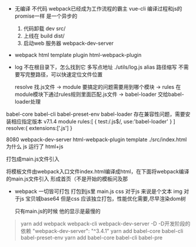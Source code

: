 - 无编译 不代码
  webpack已经成为工作流程的霸主
  vue-cli
  编译过程和js的promise一样 是一个异步的
  1. 代码卸载 dev src/
  2. 上线在 build dist/
  3. 启动web 服务器 webpack-dev-server

- webpack html template
  plugin html-webpack-plugin

- log 不在根目录下，怎么找到它 多写点地址 ./utils/log.js
  alias 路径缩写 不需要写完整路径，可以快速定位文件位置
  
  resolve 找.js文件 
    -> module 要搞定的问题需要用到哪个模块 
      -> rules 在module模块下通过rules规则里面匹配.js文件
        -> babel-loader 交给babel-loader处理

babel-core babel-cli babel-preset-env
babel-loader 存在兼容性问题，需要安装相应指定版本 v7.1.4
module 
rules:[
  {
    test:/\.js$/,
    use:'babel-loader'
  }
]
resolve:{
  extensions:['.js']
}

8080 webpack-dev-server html-webpack-plugin
template ./src/index.html
为什么 js 运行了
html+js

<script type="text/javascript" src="main.js"></script> 打包成main.js文件引入
将模板文件由webpack入口文件index.html编译成html，在下面将webpack编译的main.js文件引入 形成首页（不是开始的模板问及那

- webpack 一切皆可打包 打包到js里 main.js
  css 对于js 来说是个文本
  img 对于js 宝贝城base64
  但是css 应该独立打包，性能优化需要,尽早渲染dom树
  
  只有main.js的时候 他的显示是最慢的

>yarn add webpack webpack-cli webpack-dev-server -D 
  -D开发阶段的依赖
>"webpack-dev-server": "^3.4.1"
>yarn add babel-core babel-cli babel-preset-env
yarn add babel-core babel-cli babel-pre